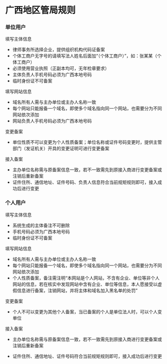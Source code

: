 # 广西地区管局规则

### 单位用户

填写主体信息

* 律师事务所选择企业，提供组织机构代码证备案
* 个体工商户无字号的请填写法人姓名后面加“（个体工商户）”，如：张某某（个体工商户）
* 必须使用营业执照（正副本均可，无年检章要求）
* 主体负责人手机号码必须为广西本地号码
* 临时身份证不可备案

填写网站信息

* 域名所有人需与主办单位或主办人名称一致
* 每个网站只能报备一个域名，即使多个域名指向同一个网站，也需要分为不同网站依次添加
* 网站负责人手机号码必须为广西本地号码


变更备案

* 单位性质不可以变更为个人性质备案；单位名称或证件号码变更时，提供主管部门（发证机关）开具的变更证明可进行变更备案

接入备案

* 主办单位名称需与原备案信息一致，若不一致需先到原接入商进行变更备案或注销后重新备案
* 证件住所、通信地址、证件号码、负责人信息符合当前规矩规则即可，接入成功后进行变更

### 个人用户

填写主体信息

* 系统生成的主体备注不可删除
* 手机号码必须为广西本地号码
* 临时身份证不可备案

填写网站信息

* 域名所有人需与主办单位或主办人名称一致
* 每个网站只能报备一个域名，即使多个域名指向同一个网站，也需要分为不同网站依次添加
* 个人性质备案，备注需注明“本网站是个人网站，不含有企业、单位等非个人网站的信息，若在核实中发现网站中含有企业、单位等信息，本人愿接受以虚假信息进行备案，注销网站，并将主体和域名加入黑名单的处罚”


变更备案

* 个人不可以变更为其他个人备案，当已备案的个人是单位法人时，可以个人变单位
 
接入备案

* 主办单位名称需与原备案信息一致，若不一致需先到原接入商进行变更备案或注销后重新备案
* 证件住所、通信地址、证件号码符合当前规矩规则即可，接入成功后进行变更


  [1]: a
  [2]: a